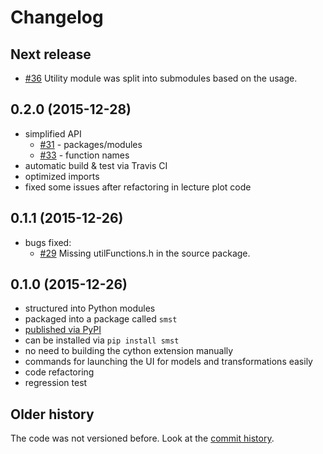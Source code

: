 # Changelog

## Next release

- [#36](https://github.com/bzamecnik/sms-tools/issues/36) Utility module was split into submodules based on the usage.

## 0.2.0 (2015-12-28)

- simplified API
  - [#31](https://github.com/bzamecnik/sms-tools/issues/31) - packages/modules
  - [#33](https://github.com/bzamecnik/sms-tools/issues/33) - function names
- automatic build & test via Travis CI
- optimized imports
- fixed some issues after refactoring in lecture plot code

## 0.1.1 (2015-12-26)

- bugs fixed:
  - [#29](https://github.com/bzamecnik/sms-tools/issues/29) Missing utilFunctions.h in the source package.

## 0.1.0 (2015-12-26)

- structured into Python modules
- packaged into a package called `smst`
- [published via PyPI](https://pypi.python.org/pypi/smst)
- can be installed via `pip install smst`
- no need to building the cython extension manually
- commands for launching the UI for models and transformations easily
- code refactoring
- regression test

## Older history

The code was not versioned before. Look at the [commit history](https://github.com/MTG/sms-tools/commits/master).
